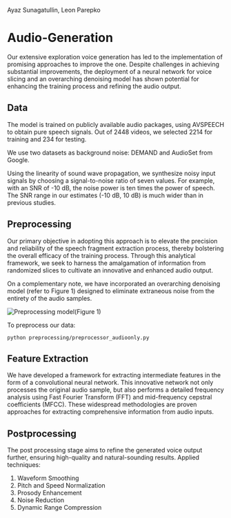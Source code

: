 Ayaz Sunagatullin, Leon Parepko

# Audio-Generation

Our extensive exploration voice generation has led to the implementation of promising approaches to improve the one. Despite challenges in achieving substantial improvements, the deployment of a neural network for voice slicing and an overarching denoising model has shown potential for enhancing the training process and refining the audio output.


## Data

The model is trained on publicly available audio packages, using AVSPEECH to obtain pure speech signals. Out of 2448 videos, we selected 2214 for training and 234 for testing.

We use two datasets as background noise: DEMAND and AudioSet from Google.

Using the linearity of sound wave propagation, we synthesize noisy input signals by choosing a signal-to-noise ratio of seven values. For example, with an SNR of -10 dB, the noise power is ten times the power of speech. The SNR range in our estimates (-10 dB, 10 dB) is much wider than in previous studies.

## Preprocessing

Our primary objective in adopting this approach is to elevate the precision and reliability of the speech fragment extraction process, thereby bolstering the overall efficacy of the training process. Through this analytical framework, we seek to harness the amalgamation of information from randomized slices to cultivate an innovative and enhanced audio output.

On a complementary note, we have incorporated an overarching denoising model (refer to Figure 1) designed to eliminate extraneous noise from the entirety of the audio samples.

![Preprocessing model(Figure 1)](https://github.com/Leon-Parepko/Audio-Generation/tree/main/Model.png)

To preprocess our data:

`python preprocessing/preprocessor_audioonly.py`

## Feature Extraction

We have developed a framework for extracting intermediate features in the form of a convolutional neural network. This innovative network not only processes the original audio sample, but also performs a detailed frequency analysis using Fast Fourier Transform (FFT) and mid-frequency cepstral coefficients (MFCC). These widespread methodologies are proven approaches for extracting comprehensive information from audio inputs.



## Postprocessing

The post processing stage aims to refine the generated voice output further, ensuring high-quality and natural-sounding results.
Applied techniques:

1) Waveform Smoothing
2) Pitch and Speed Normalization
3) Prosody Enhancement
4) Noise Reduction
5) Dynamic Range Compression


